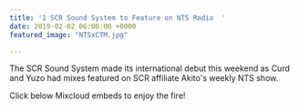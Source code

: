 ```yaml
---
title: '1 SCR Sound System to Feature on NTS Radio  '
date: 2019-02-02 06:00:00 +0000
featured_image: "NTSxCTM.jpg"

---
```

The SCR Sound System made its international debut this weekend as Curd and Yuzo had mixes featured on SCR affiliate Akito's weekly NTS show.

Click below Mixcloud embeds to enjoy the fire!